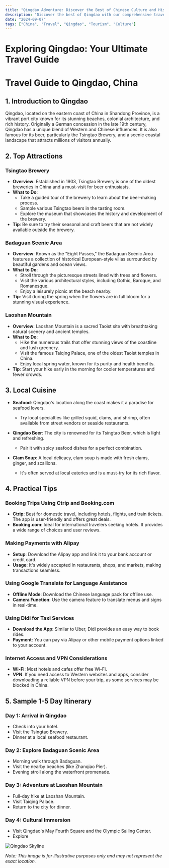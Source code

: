 ```yaml
---
title: "Qingdao Adventure: Discover the Best of Chinese Culture and History"
description: "Discover the best of Qingdao with our comprehensive travel guide. Explore top attractions, savor local cuisine, and get insider tips for an unforgettable Chinese adventure."
date: "2024-09-07"
tags: ["China", "Travel", "Qingdao", "Tourism", "Culture"]
---
```


# Exploring Qingdao: Your Ultimate Travel Guide

# Travel Guide to Qingdao, China

## 1. Introduction to Qingdao
Qingdao, located on the eastern coast of China in Shandong Province, is a vibrant port city known for its stunning beaches, colonial architecture, and rich history. Originally a German concession in the late 19th century, Qingdao has a unique blend of Western and Chinese influences. It is also famous for its beer, particularly the Tsingtao Brewery, and a scenic coastal landscape that attracts millions of visitors annually.

## 2. Top Attractions

### Tsingtao Brewery
- **Overview**: Established in 1903, Tsingtao Brewery is one of the oldest breweries in China and a must-visit for beer enthusiasts.
- **What to Do**: 
  - Take a guided tour of the brewery to learn about the beer-making process.
  - Sample various Tsingtao beers in the tasting room.
  - Explore the museum that showcases the history and development of the brewery.
- **Tip**: Be sure to try their seasonal and craft beers that are not widely available outside the brewery.

### Badaguan Scenic Area
- **Overview**: Known as the "Eight Passes," the Badaguan Scenic Area features a collection of historical European-style villas surrounded by beautiful gardens and ocean views.
- **What to Do**:
  - Stroll through the picturesque streets lined with trees and flowers.
  - Visit the various architectural styles, including Gothic, Baroque, and Romanesque.
  - Enjoy a leisurely picnic at the beach nearby.
- **Tip**: Visit during the spring when the flowers are in full bloom for a stunning visual experience.

### Laoshan Mountain
- **Overview**: Laoshan Mountain is a sacred Taoist site with breathtaking natural scenery and ancient temples.
- **What to Do**:
  - Hike the numerous trails that offer stunning views of the coastline and lush greenery.
  - Visit the famous Taiqing Palace, one of the oldest Taoist temples in China.
  - Enjoy local spring water, known for its purity and health benefits.
- **Tip**: Start your hike early in the morning for cooler temperatures and fewer crowds.

## 3. Local Cuisine
- **Seafood**: Qingdao's location along the coast makes it a paradise for seafood lovers. 
  - Try local specialties like grilled squid, clams, and shrimp, often available from street vendors or seaside restaurants.
  
- **Qingdao Beer**: The city is renowned for its Tsingtao Beer, which is light and refreshing.
  - Pair it with spicy seafood dishes for a perfect combination.

- **Clam Soup**: A local delicacy, clam soup is made with fresh clams, ginger, and scallions.
  - It's often served at local eateries and is a must-try for its rich flavor.

## 4. Practical Tips

### Booking Trips Using Ctrip and Booking.com
- **Ctrip**: Best for domestic travel, including hotels, flights, and train tickets. The app is user-friendly and offers great deals.
- **Booking.com**: Ideal for international travelers seeking hotels. It provides a wide range of choices and user reviews.

### Making Payments with Alipay
- **Setup**: Download the Alipay app and link it to your bank account or credit card.
- **Usage**: It's widely accepted in restaurants, shops, and markets, making transactions seamless.

### Using Google Translate for Language Assistance
- **Offline Mode**: Download the Chinese language pack for offline use.
- **Camera Function**: Use the camera feature to translate menus and signs in real-time.

### Using Didi for Taxi Services
- **Download the App**: Similar to Uber, Didi provides an easy way to book rides.
- **Payment**: You can pay via Alipay or other mobile payment options linked to your account.

### Internet Access and VPN Considerations
- **Wi-Fi**: Most hotels and cafes offer free Wi-Fi.
- **VPN**: If you need access to Western websites and apps, consider downloading a reliable VPN before your trip, as some services may be blocked in China.

## 5. Sample 1-5 Day Itinerary

### Day 1: Arrival in Qingdao
- Check into your hotel.
- Visit the Tsingtao Brewery.
- Dinner at a local seafood restaurant.

### Day 2: Explore Badaguan Scenic Area
- Morning walk through Badaguan.
- Visit the nearby beaches (like Zhanqiao Pier).
- Evening stroll along the waterfront promenade.

### Day 3: Adventure at Laoshan Mountain
- Full-day hike at Laoshan Mountain.
- Visit Taiqing Palace.
- Return to the city for dinner.

### Day 4: Cultural Immersion
- Visit Qingdao's May Fourth Square and the Olympic Sailing Center.
- Explore

<img src="https://source.unsplash.com/1600x900/?Qingdao,cityscape" alt="Qingdao Skyline" loading="lazy">

*Note: This image is for illustrative purposes only and may not represent the exact location.*

